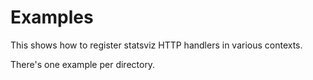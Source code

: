 Examples
========

This shows how to register statsviz HTTP handlers in various contexts.

There's one example per directory.
